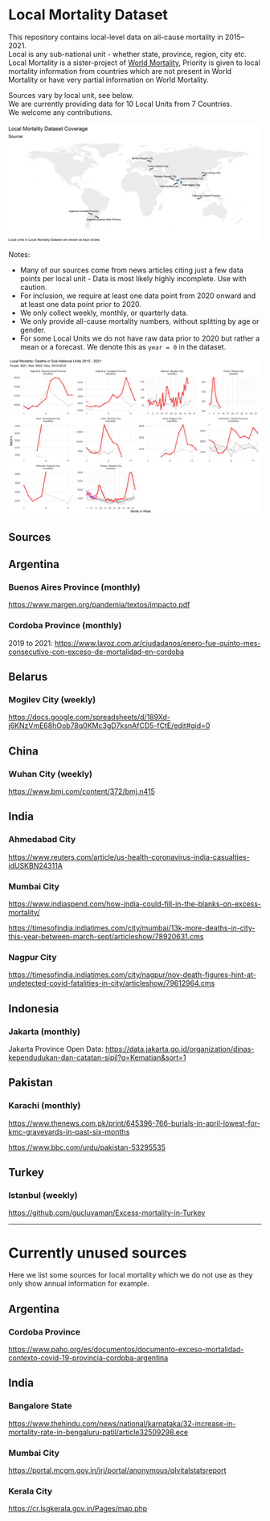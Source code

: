 # Local Mortality Dataset

This repository contains local-level data on all-cause mortality in 2015–2021.    
Local is any sub-national unit - whether state, province, region, city etc.   
Local Mortality is a sister-project of [World Mortality](https://github.com/akarlinsky/world_mortality), Priority is given to local mortality information from countries which are not present in World Mortality or have very partial information on World Mortality.   

Sources vary by local unit, see below.   
We are currently providing data for 10 Local Units from 7 Countries.   
We welcome any contributions.   

![Local Mortality coverage](local_mortality_map.png)

Notes:

* Many of our sources come from news articles citing just a few data points per local unit - Data is most likely highly incomplete. Use with caution.
* For inclusion, we require at least one data point from 2020 onward and at least one data point prior to 2020.
* We only collect weekly, monthly, or quarterly data. 
* We only provide all-cause mortality numbers, without splitting by age or gender.
* For some Local Units we do not have raw data prior to 2020 but rather a mean or a forecast. We denote this as `year = 0` in the dataset.

![World Mortality across time](local_mortality_all.png)


## Sources

## Argentina

### Buenos Aires Province (monthly)
https://www.margen.org/pandemia/textos/impacto.pdf

### Cordoba Province (monthly)
2019 to 2021: https://www.lavoz.com.ar/ciudadanos/enero-fue-quinto-mes-consecutivo-con-exceso-de-mortalidad-en-cordoba

## Belarus

### Mogilev City (weekly)
https://docs.google.com/spreadsheets/d/189Xd-j6KNzVmE68hOob78q0KMc3gD7ksnAfCD5-fCtE/edit#gid=0

## China

### Wuhan City (weekly)
https://www.bmj.com/content/372/bmj.n415

## India

### Ahmedabad City
https://www.reuters.com/article/us-health-coronavirus-india-casualties-idUSKBN24311A

### Mumbai City
https://www.indiaspend.com/how-india-could-fill-in-the-blanks-on-excess-mortality/

https://timesofindia.indiatimes.com/city/mumbai/13k-more-deaths-in-city-this-year-between-march-sept/articleshow/78920631.cms

### Nagpur City
https://timesofindia.indiatimes.com/city/nagpur/nov-death-figures-hint-at-undetected-covid-fatalities-in-city/articleshow/79612964.cms


## Indonesia

### Jakarta (monthly)
Jakarta Province Open Data: https://data.jakarta.go.id/organization/dinas-kependudukan-dan-catatan-sipil?q=Kematian&sort=1

## Pakistan

### Karachi (monthly)
https://www.thenews.com.pk/print/645396-766-burials-in-april-lowest-for-kmc-graveyards-in-past-six-months

https://www.bbc.com/urdu/pakistan-53295535

## Turkey

### Istanbul (weekly)
https://github.com/gucluyaman/Excess-mortality-in-Turkey


----------------------------

# Currently unused sources

Here we list some sources for local mortality which we do not use as they only show annual information for example.

## Argentina

### Cordoba Province
https://www.paho.org/es/documentos/documento-exceso-mortalidad-contexto-covid-19-provincia-cordoba-argentina

## India

### Bangalore State
https://www.thehindu.com/news/national/karnataka/32-increase-in-mortality-rate-in-bengaluru-patil/article32509298.ece

### Mumbai City
https://portal.mcgm.gov.in/irj/portal/anonymous/qlvitalstatsreport

### Kerala City
https://cr.lsgkerala.gov.in/Pages/map.php

